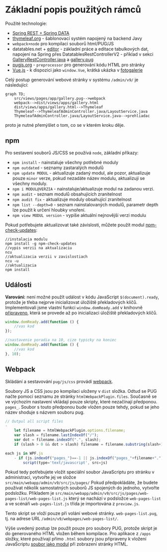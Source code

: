 # Základní popis použitých rámců

Použité technologie:
- [Spring REST + Spring DATA](spring.md)
- [thymeleaf.org](thymeleaf.md) - šablonovací systém napojený na backend Javy
- `webpack+node` pro kompilaci souborů html/PUG/JS
- datatables.net + [editor](https://editor.datatables.net) - základní práce a editace tabulkových dat, napojení na Spring přes DatatablesRestControllerV2 - příklad v sekci [GalleryRestController.java](../../../src/main/java/sk/iway/iwcm/components/gallery/GalleryRestController.java) a [gallery.pug](../../../src/main/webapp/admin/v9/views/pages/apps/gallery.pug)
- [pugjs.org](pugjs.md) - `preprocessor` pro generování kódu HTML pro stránky
- [Vue.js](vue.md) - k dispozici jako `window.Vue`, krátká ukázka v [fotogalerie](../../../src/main/webapp/admin/v9/views/pages/apps/gallery.pug)

Celý postup generování webové stránky v systému `/admin/v9/` je následující:

```mermaid
graph TD;
    src/views/pages/app/gallery.pug-->webpack
    webpack-->dist/views/apps/gallery.html
    dist/views/apps/gallery.html-->Thymeleaf
    Thymeleaf-->ThymeleafAdminController.java/LayoutService.java
    ThymeleafAdminController.java/LayoutService.java-->prehliadac
```

proto je nutné přemýšlet o tom, co se v kterém kroku děje.

## npm

Pro sestavení souborů JS/CSS se používá `node`, základní příkazy:
- `npm install` - nainstaluje všechny potřebné moduly
- `npm outdated` - seznamy zastaralých modulů
- `npm update MODUL` - aktualizuje zadaný modul, ale pozor, aktualizuje pouze `minor` verze, pokud nezadáte název modulu, aktualizují se všechny moduly.
- `npm i MODUL@VERZIA` - nainstaluje/aktualizuje modul na zadanou verzi.
- `npm audit` - seznam modulů obsahujících zranitelnost
- `npm audit fix` - aktualizuje moduly obsahující zranitelnost
- `npm list --depth=0` - seznam nainstalovaných modulů, parametr depth lze použít k určení hloubky vnoření.
- `npm view MODUL version` - vypíše aktuální nejnovější verzi modulu

Pokud potřebujete aktualizovat také závislosti, můžete použít modul [npm-check-updates](https://flaviocopes.com/update-npm-dependencies/):

```shell
//instalacia modulu
npm install -g npm-check-updates
//vypis verzii na aktualizaciu
ncu
//aktualizacia verzii v zavislostiach
ncu -u
//aktualizacia
npm install
```

## Události

**Varování:** není možné použít událost v kódu JavaScript `$(document).ready`, protože je třeba nejprve inicializovat úložiště překladových klíčů. Implementovali jsme vlastní funkci `window.domReady.add` v knihovně [připraveno](../libraries/ready-extender.md), která se provede až po inicializaci úložiště překladových klíčů.

```javascript
window.domReady.add(function () {
    //vas kod
});

//nastavenie poradia na 10, cize typicky na koniec
window.domReady.add(function () {
    //vas kod
}, 10);
```

## Webpack

Skládání a sestavování `pug/js/css` provádí [webpack](https://webpack.js.org/).

Soubory JS a CSS jsou po kompilaci uloženy v `dist` složka. Odtud se PUG načte pomocí seznamu ze stránky `htmlWebpackPlugin.files`. Současně se ve výchozím nastavení vkládají pouze skripty, které nezačínají předponou. `pages_`. Soubor s touto předponou bude vložen pouze tehdy, pokud se jeho název shoduje s názvem souboru pug.

```javascript
// Outpul all script files
-
    let filename = htmlWebpackPlugin.options.filename;
    var slash = filename.lastIndexOf("/");
    var dot = filename.indexOf(".", slash);
    if (slash > 0 && dot > slash) filename = filename.substring(slash+1, dot);

each js in WPF.js
    - if (js.indexOf("pages_")==-1 || js.indexOf("pages_"+filename+".")!=-1)
        script(type='text/javascript', src=js)
```

Pokud tedy potřebujete vložit speciální soubor JavaScriptu pro stránku v administraci, vytvořte jej ve složce `src/main/webapp/admin/v9/src/js/pages/` Pokud předpokládáte, že budete používat několik samostatných souborů JS spojených do jednoho, vytvořte podsložku. Příkladem je `src/main/webapp/admin/v9/src/js/pages/web-pages-list/web-pages-list.js` který se nachází v podsložce `web-pages-list` a ve scénáři `web-pages-list.js` třída je importována z `preview.js`.

Tento skript se vloží pouze při volání webové stránky. `web-pages-list.pug`, tj. na adrese URL `/admin/v9/webpages/web-pages-list/`.

Výše uvedený postup lze použít pouze pro soubory PUG, protože skript je do generovaného HTML vložen během kompilace. Pro aplikace z `/apps` složky, které používají přímo `.html` soubory jsou připraveny k vložení JavaScriptu [soubor jako modul](../../custom-apps/admin-menu-item/README.md#přiložení-souboru-javascript) při zobrazení stránky HTML.
